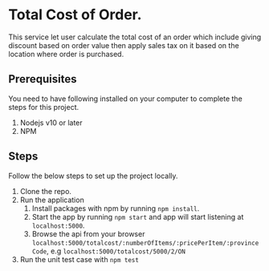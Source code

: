 # Total Cost of Order.

This service let user calculate the total cost of an order which include giving discount based on order value then apply sales tax on it based on the location where order is purchased.

## Prerequisites

You need to have following installed on your computer to complete the steps for this project.
  1. Nodejs v10 or later
  2. NPM

## Steps

Follow the below steps to set up the project locally.

1. Clone the repo.
2. Run the application
   1. Install packages with npm by running `npm install`.
   2. Start the app by running `npm start` and app will start listening at `localhost:5000`.
   3. Browse the api from your browser `localhost:5000/totalcost/:numberOfItems/:pricePerItem/:provinceCode`, e.g  `localhost:5000/totalcost/5000/2/ON`
3. Run the unit test case with `npm test`
